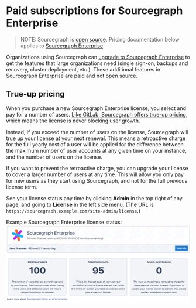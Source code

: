 # Paid subscriptions for Sourcegraph Enterprise

> NOTE: Sourcegraph is [open source](https://github.com/sourcegraph/sourcegraph). Pricing documentation below applies to [Sourcegraph Enterprise](https://about.sourcegraph.com/pricing).

Organizations using Sourcegraph can [upgrade to Sourcegraph Enterprise](https://about.sourcegraph.com/pricing) to get the features that large organizations need (single sign-on, backups and recovery, cluster deployment, etc.). These additional features in Sourcegraph Enterprise are paid and not open source.

<!-- TODO(sqs): add info about buying a subscription -->

## True-up pricing

When you purchase a new Sourcegraph Enterprise license, you select and pay for a number of users. [Like GitLab, Sourcegraph offers true-up pricing](https://about.gitlab.com/handbook/product/pricing/#true-up-pricing), which means the license is never blocking user growth.

Instead, if you exceed the number of users on the license, Sourcegraph will true up your license at your next renewal. This means a retroactive charge for the full yearly cost of a user will be applied for the difference between the maximum number of user accounts at any given time on your instance, and the number of users on the license.

If you want to prevent the retroactive charge, you can upgrade your license to cover a larger number of users at any time. This will allow you only pay for new users as they start using Sourcegraph, and not for the full previous license term.

See your license status any time by clicking **Admin** in the top right of any page, and going to **License** in the left side menu. (The URL is `https://sourcegraph.example.com/site-admin/license`.)

Example Sourcegraph Enterprise license status:
![True up pricing summary example](img/true-up-pricing-summary.png)
